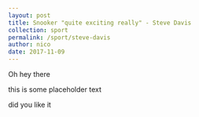 ```yaml
---
layout: post
title: Snooker "quite exciting really" - Steve Davis
collection: sport
permalink: /sport/steve-davis
author: nico
date: 2017-11-09
---
```


Oh hey there

this is some placeholder text

did you like it
